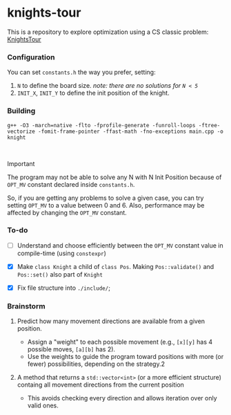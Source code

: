 # knights-tour
This is a repository to explore optimization using a CS classic problem: [KnightsTour](https://en.wikipedia.org/wiki/Knight%27s_tour)

### Configuration 
You can set `constants.h` the way you prefer, setting: 

1. `N` to define the board size. _note: there are no solutions for `N < 5`_
2. `INIT_X`, `INIT_Y` to define the init position of the knight. 


### Building 

```
g++ -O3 -march=native -flto -fprofile-generate -funroll-loops -ftree-vectorize -fomit-frame-pointer -ffast-math -fno-exceptions main.cpp -o knight
```

<br/>

> [!IMPORTANT] 
> 
> The program may not be able to solve any N with N Init Position because of `OPT_MV` constant declared inside `constants.h`. 
> 
> So, if you are getting any problems to solve a given case, you can try setting `OPT_MV` to a value between 0 and 6. 
> Also, performance may be affected by changing the `OPT_MV` constant.


### To-do
 
- [ ] Understand and choose efficiently between the `OPT_MV` constant value in compile-time (using `constexpr`)
- [x] Make `class Knight` a child of `class Pos`. Making `Pos::validate()` and `Pos::set()` also part of `Knight`
- [x] Fix file structure into `./include/`;


### Brainstorm 

1. Predict how many movement directions are available from a given position.
    - Assign a "weight" to each possible movement (e.g., `[x][y]` has 4 possible moves, `[a][b]` has 2).
    - Use the weights to guide the program toward positions with more (or fewer) possibilities, depending on the strategy.2

2. A method that returns a `std::vector<int>` (or a more efficient structure) containg all movement directions from the current position
    - This avoids checking every direction and allows iteration over only valid ones.
